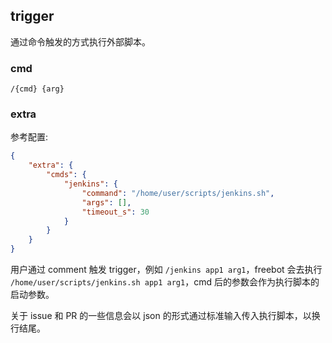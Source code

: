 ## trigger

通过命令触发的方式执行外部脚本。

### cmd

```
/{cmd} {arg}
```

### extra

参考配置:

```json
{
    "extra": {
        "cmds": {
            "jenkins": {
                "command": "/home/user/scripts/jenkins.sh",
                "args": [],
                "timeout_s": 30
            }
        }
    }
}
```

用户通过 comment 触发 trigger，例如 `/jenkins app1 arg1`，freebot 会去执行 `/home/user/scripts/jenkins.sh app1 arg1`，cmd 后的参数会作为执行脚本的启动参数。

关于 issue 和 PR 的一些信息会以 json 的形式通过标准输入传入执行脚本，以换行结尾。

